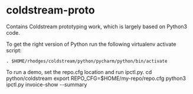 # coldstream-proto

Contains Coldstream prototyping work, which is largely based on Python3 code. 

To get the right version of Python run the following virtualenv activate 
script: 

    . $HOME/rhodges/coldstream/python/pycharm/python/bin/activate

To run a demo, set the repo.cfg location and run ipctl.py. 
cd python/coldstream
export REPO_CFG=$HOME/my-repo/repo.cfg
python3 ipctl.py invoice-show --summary

